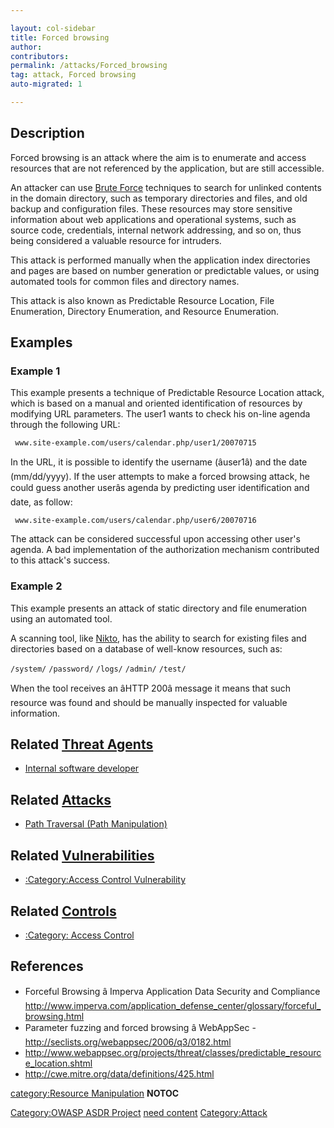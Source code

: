 ```yaml
---

layout: col-sidebar
title: Forced browsing
author: 
contributors: 
permalink: /attacks/Forced_browsing
tag: attack, Forced browsing
auto-migrated: 1

---
```


## Description

Forced browsing is an attack where the aim is to enumerate and access
resources that are not referenced by the application, but are still
accessible.

An attacker can use [Brute Force](Brute_force_attack "wikilink")
techniques to search for unlinked contents in the domain directory, such
as temporary directories and files, and old backup and configuration
files. These resources may store sensitive information about web
applications and operational systems, such as source code, credentials,
internal network addressing, and so on, thus being considered a valuable
resource for intruders.

This attack is performed manually when the application index directories
and pages are based on number generation or predictable values, or using
automated tools for common files and directory names.

This attack is also known as Predictable Resource Location, File
Enumeration, Directory Enumeration, and Resource Enumeration.

## Examples

### Example 1

This example presents a technique of Predictable Resource Location
attack, which is based on a manual and oriented identification of
resources by modifying URL parameters. The user1 wants to check his
on-line agenda through the following URL:

` www.site-example.com/users/calendar.php/user1/20070715 `

In the URL, it is possible to identify the username (âuser1â) and
the date (mm/dd/yyyy). If the user attempts to make a forced browsing
attack, he could guess another userâs agenda by predicting user
identification and date, as follow:

` www.site-example.com/users/calendar.php/user6/20070716 `

The attack can be considered successful upon accessing other user's
agenda. A bad implementation of the authorization mechanism contributed
to this attack's success.

### Example 2

This example presents an attack of static directory and file enumeration
using an automated tool.

A scanning tool, like [Nikto](http://www.cirt.net/code/nikto.shtml), has
the ability to search for existing files and directories based on a
database of well-know resources, such as:

`/system/`
`/password/`
`/logs/`
`/admin/`
`/test/`

When the tool receives an âHTTP 200â message it means that such
resource was found and should be manually inspected for valuable
information.

## Related [Threat Agents](Threat_Agents "wikilink")

  - [Internal software
    developer](Internal_software_developer "wikilink")

## Related [Attacks](Attacks "wikilink")

  - [Path Traversal (Path Manipulation)](Path_Traversal "wikilink")

## Related [Vulnerabilities](Vulnerabilities "wikilink")

  - [:Category:Access Control
    Vulnerability](:Category:Access_Control_Vulnerability "wikilink")

## Related [Controls](Controls "wikilink")

  - [:Category: Access Control](:Category:_Access_Control "wikilink")

## References

  - Forceful Browsing â Imperva Application Data Security and
    Compliance
    <http://www.imperva.com/application_defense_center/glossary/forceful_browsing.html>
  - Parameter fuzzing and forced browsing â WebAppSec -
    <http://seclists.org/webappsec/2006/q3/0182.html>
  - <http://www.webappsec.org/projects/threat/classes/predictable_resource_location.shtml>
  - <http://cwe.mitre.org/data/definitions/425.html>

[category:Resource
Manipulation](category:Resource_Manipulation "wikilink") __NOTOC__

[Category:OWASP ASDR Project](Category:OWASP_ASDR_Project "wikilink")
[need content](Category:FIXME "wikilink")
[Category:Attack](Category:Attack "wikilink")